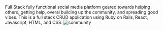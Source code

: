 Full Stack fully functional social media platform geared towards helping others, getting help, overal building up the community, and spreading good vibes. This is a full stack CRUD application using Ruby on Rails, React, Javascript, HTML, and CSS.
![community](https://user-images.githubusercontent.com/44300521/51726684-9a444900-2036-11e9-9de0-00e6ea77895f.gif)
